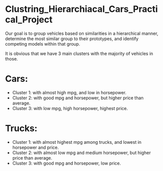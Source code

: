 # Clustring_Hierarchiacal_Cars_Practical_Project
Our goal is to group vehicles based on similarities in a hierarchical manner, determine the most similar group to their prototypes, and identify competing models within that group.

It is obvious that we have 3 main clusters with the majority of vehicles in those.

# Cars:

* Cluster 1: with almost high mpg, and low in horsepower.
* Cluster 2: with good mpg and horsepower, but higher price than average.
* Cluster 3: with low mpg, high horsepower, highest price.

# Trucks:

* Cluster 1: with almost highest mpg among trucks, and lowest in horsepower and price.
* Cluster 2: with almost low mpg and medium horsepower, but higher price than average.
* Cluster 3: with good mpg and horsepower, low price.

